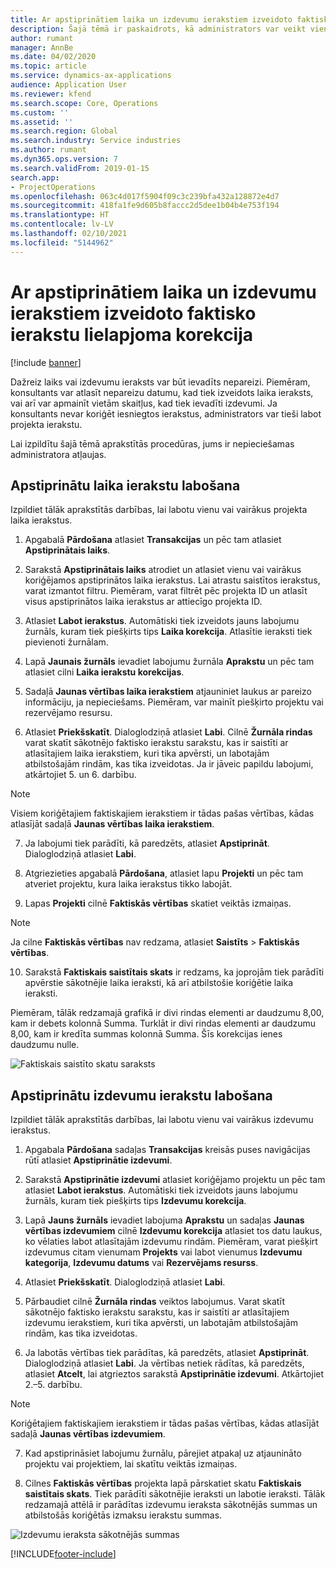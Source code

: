 ```yaml
---
title: Ar apstiprinātiem laika un izdevumu ierakstiem izveidoto faktisko ierakstu lielapjoma korekcija
description: Šajā tēmā ir paskaidrots, kā administrators var veikt vienu vai vairākus iepriekš apstiprinātu laika vai izdevumu ierakstu labojumus, ja norēķini nav pabeigti.
author: rumant
manager: AnnBe
ms.date: 04/02/2020
ms.topic: article
ms.service: dynamics-ax-applications
audience: Application User
ms.reviewer: kfend
ms.search.scope: Core, Operations
ms.custom: ''
ms.assetid: ''
ms.search.region: Global
ms.search.industry: Service industries
ms.author: rumant
ms.dyn365.ops.version: 7
ms.search.validFrom: 2019-01-15
search.app:
- ProjectOperations
ms.openlocfilehash: 063c4d017f5904f09c3c239bfa432a128872e4d7
ms.sourcegitcommit: 418fa1fe9d605b8faccc2d5dee1b04b4e753f194
ms.translationtype: HT
ms.contentlocale: lv-LV
ms.lasthandoff: 02/10/2021
ms.locfileid: "5144962"
---
```

# <a name="bulk-corrections-of-actuals-created-by-approved-time-and-expense-entries"></a>Ar apstiprinātiem laika un izdevumu ierakstiem izveidoto faktisko ierakstu lielapjoma korekcija

[!include [banner](../includes/psa-now-project-operations.md)]

Dažreiz laiks vai izdevumu ieraksts var būt ievadīts nepareizi. Piemēram, konsultants var atlasīt nepareizu datumu, kad tiek izveidots laika ieraksts, vai arī var apmainīt vietām skaitļus, kad tiek ievadīti izdevumi. Ja konsultants nevar koriģēt iesniegtos ierakstus, administrators var tieši labot projekta ierakstu.

Lai izpildītu šajā tēmā aprakstītās procedūras, jums ir nepieciešamas administratora atļaujas.

## <a name="correct-approved-time-entries"></a>Apstiprinātu laika ierakstu labošana     

Izpildiet tālāk aprakstītās darbības, lai labotu vienu vai vairākus projekta laika ierakstus.

1. Apgabalā **Pārdošana** atlasiet **Transakcijas** un pēc tam atlasiet **Apstiprinātais laiks**. 

2. Sarakstā **Apstiprinātais laiks** atrodiet un atlasiet vienu vai vairākus koriģējamos apstiprinātos laika ierakstus. Lai atrastu saistītos ierakstus, varat izmantot filtru. Piemēram, varat filtrēt pēc projekta ID un atlasīt visus apstiprinātos laika ierakstus ar attiecīgo projekta ID.

3. Atlasiet **Labot ierakstus**. Automātiski tiek izveidots jauns labojumu žurnāls, kuram tiek piešķirts tips **Laika korekcija**. Atlasītie ieraksti tiek pievienoti žurnālam. 

4. Lapā **Jaunais žurnāls** ievadiet labojumu žurnāla **Aprakstu** un pēc tam atlasiet cilni **Laika ierakstu korekcijas**.  
5. Sadaļā **Jaunas vērtības laika ierakstiem** atjauniniet laukus ar pareizo informāciju, ja nepieciešams. Piemēram, var mainīt piešķirto projektu vai rezervējamo resursu.

6. Atlasiet **Priekšskatīt**. Dialoglodziņā atlasiet **Labi**. Cilnē **Žurnāla rindas** varat skatīt sākotnējo faktisko ierakstu sarakstu, kas ir saistīti ar atlasītajiem laika ierakstiem, kuri tika apvērsti, un labotajām atbilstošajām rindām, kas tika izveidotas. Ja ir jāveic papildu labojumi, atkārtojiet 5. un 6. darbību. 

> [!NOTE]
> Visiem koriģētajiem faktiskajiem ierakstiem ir tādas pašas vērtības, kādas atlasījāt sadaļā **Jaunas vērtības laika ierakstiem**.

7. Ja labojumi tiek parādīti, kā paredzēts, atlasiet **Apstiprināt**. Dialoglodziņā atlasiet **Labi**.

8. Atgriezieties apgabalā **Pārdošana**, atlasiet lapu **Projekti** un pēc tam atveriet projektu, kura laika ierakstus tikko labojāt. 

9. Lapas **Projekti** cilnē **Faktiskās vērtības** skatiet veiktās izmaiņas. 

> [!NOTE]
> Ja cilne **Faktiskās vērtības** nav redzama, atlasiet **Saistīts** > **Faktiskās vērtības**.  

10. Sarakstā **Faktiskais saistītais skats** ir redzams, ka joprojām tiek parādīti apvērstie sākotnējie laika ieraksti, kā arī atbilstošie koriģētie laika ieraksti. 

Piemēram, tālāk redzamajā grafikā ir divi rindas elementi ar daudzumu 8,00, kam ir debets kolonnā Summa. Turklāt ir divi rindas elementi ar daudzumu 8,00, kam ir kredīta summas kolonnā Summa. Šīs korekcijas ienes daudzumu nulle.

![Faktiskais saistīto skatu saraksts](https://github.com/MicrosoftDocs/dynamics-365-customer-engagement-pr/blob/bulk-corrections-actuals-created-by-approved-time-expense-entries.md/time-actuals.png)
 
## <a name="correct-approved-expense-entries"></a>Apstiprinātu izdevumu ierakstu labošana

Izpildiet tālāk aprakstītās darbības, lai labotu vienu vai vairākus izdevumu ierakstus. 

1. Apgabala **Pārdošana** sadaļas **Transakcijas** kreisās puses navigācijas rūtī atlasiet **Apstiprinātie izdevumi**.

2. Sarakstā **Apstiprinātie izdevumi** atlasiet koriģējamo projektu un pēc tam atlasiet **Labot ierakstus**. Automātiski tiek izveidots jauns labojumu žurnāls, kuram tiek piešķirts tips **Izdevumu korekcija**. 

3. Lapā **Jauns žurnāls** ievadiet labojuma **Aprakstu** un sadaļas **Jaunas vērtības izdevumiem** cilnē **Izdevumu korekcija** atlasiet tos datu laukus, ko vēlaties labot atlasītajām izdevumu rindām. Piemēram, varat piešķirt izdevumus citam vienumam **Projekts** vai labot vienumus **Izdevumu kategorija**, **Izdevumu datums** vai **Rezervējams resurss**.

4. Atlasiet **Priekšskatīt**. Dialoglodziņā atlasiet **Labi**. 

5. Pārbaudiet cilnē **Žurnāla rindas** veiktos labojumus. Varat skatīt sākotnējo faktisko ierakstu sarakstu, kas ir saistīti ar atlasītajiem izdevumu ierakstiem, kuri tika apvērsti, un labotajām atbilstošajām rindām, kas tika izveidotas.

6. Ja labotās vērtības tiek parādītas, kā paredzēts, atlasiet **Apstiprināt**. Dialoglodziņā atlasiet **Labi**. Ja vērtības netiek rādītas, kā paredzēts, atlasiet **Atcelt**, lai atgrieztos sarakstā **Apstiprinātie izdevumi**. Atkārtojiet 2.–5. darbību. 

> [!NOTE]
> Koriģētajiem faktiskajiem ierakstiem ir tādas pašas vērtības, kādas atlasījāt sadaļā **Jaunas vērtības izdevumiem**.

7. Kad apstiprināsiet labojumu žurnālu, pārejiet atpakaļ uz atjaunināto projektu vai projektiem, lai skatītu veiktās izmaiņas.  

8. Cilnes **Faktiskās vērtības** projekta lapā pārskatiet skatu **Faktiskais saistītais skats**. Tiek parādīti sākotnējie ieraksti un labotie ieraksti. Tālāk redzamajā attēlā ir parādītas izdevumu ieraksta sākotnējās summas un atbilstošās koriģētās izmaksu ierakstu summas. 

![Izdevumu ieraksta sākotnējās summas](https://user-images.githubusercontent.com/60806505/77122219-4cd52900-69fa-11ea-8349-ccd2ffebf640.png)


[!INCLUDE[footer-include](../includes/footer-banner.md)]